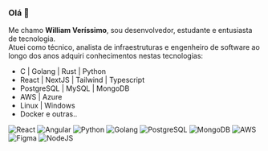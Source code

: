 ### Olá 👋

Me chamo **William Veríssimo**, sou desenvolvedor, estudante e entusiasta de tecnologia. <br> Atuei como técnico, analista de infraestruturas e engenheiro de software ao longo dos anos adquiri conhecimentos nestas tecnologias:<br>

 - C | Golang | Rust | Python
 - React | NextJS | Tailwind | Typescript
 - PostgreSQL | MySQL | MongoDB
 - AWS | Azure
 - Linux | Windows
 - Docker e outras.. <br>

 ![React](https://img.shields.io/badge/React-20232A?style=for-the-badge&logo=react&logoColor=61DAFB) 
 ![Angular](https://img.shields.io/badge/Angular-DD0031?style=for-the-badge&logo=angular&logoColor=white) 
  ![Python](https://img.shields.io/badge/python-3670A0?style=for-the-badge&logo=python&logoColor=ffdd54) 
   ![Golang](https://img.shields.io/badge/Go-00ADD8?style=for-the-badge&logo=go&logoColor=white)
    ![PostgreSQL](https://img.shields.io/badge/PostgreSQL-000?style=for-the-badge&logo=postgresql) 
     ![MongoDB](https://img.shields.io/badge/MongoDB-%234ea94b.svg?style=for-the-badge&logo=mongodb&logoColor=white) 
      ![AWS](https://img.shields.io/badge/AWS-000.svg?style=for-the-badge&logo=amazon-aws&logoColor=white) 
       ![Figma](https://img.shields.io/badge/Figma-696969?style=for-the-badge&logo=figma&logoColor=figma) 
         ![NodeJS](https://img.shields.io/badge/node.js-6DA55F?style=for-the-badge&logo=node.js&logoColor=white) 

